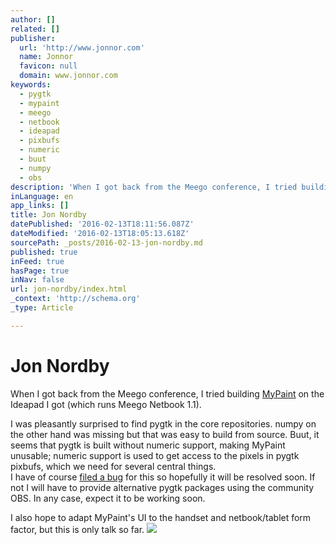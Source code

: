 ```yaml
---
author: []
related: []
publisher:
  url: 'http://www.jonnor.com'
  name: Jonnor
  favicon: null
  domain: www.jonnor.com
keywords:
  - pygtk
  - mypaint
  - meego
  - netbook
  - ideapad
  - pixbufs
  - numeric
  - buut
  - numpy
  - obs
description: 'When I got back from the Meego conference, I tried building MyPaint on the Ideapad I got (which runs Meego Netbook 1.1). I was pleasantly surprised to find pygtk in the core repositories. numpy on the other hand was missing but that was easy to build from source.'
inLanguage: en
app_links: []
title: Jon Nordby
datePublished: '2016-02-13T18:11:56.087Z'
dateModified: '2016-02-13T18:05:13.618Z'
sourcePath: _posts/2016-02-13-jon-nordby.md
published: true
inFeed: true
hasPage: true
inNav: false
url: jon-nordby/index.html
_context: 'http://schema.org'
_type: Article

---
```

# Jon Nordby

When I got back from the Meego conference, I tried building [MyPaint][0] on the Ideapad I got (which runs Meego Netbook 1.1).

I was pleasantly surprised to find pygtk in the core repositories. numpy on the other hand was missing but that was easy to build from source. Buut, it seems that pygtk is built without numeric support, making MyPaint unusable; numeric support is used to get access to the pixels in pygtk pixbufs, which we need for several central things.  
I have of course [filed a bug][1] for this so hopefully it will be resolved soon. If not I will have to provide alternative pygtk packages using the community OBS. In any case, expect it to be working soon.

I also hope to adapt MyPaint's UI to the handset and netbook/tablet form factor, but this is only talk so far.
[![](http://www.jonnor.com/wp/wp-content/plugins/flattr/img/flattr-badge-large.png)][2]

[0]: http://www.mypaint.info/
[1]: http://bugs.meego.com/show_bug.cgi?id=10195
[2]: http://www.jonnor.com/wp/?flattrss_redirect&id=325&md5=7ba79cb8c9f62180b864ebf4412d9b5d